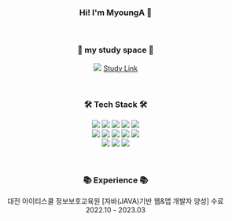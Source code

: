 
### <h3 align="center"> Hi! I'm MyoungA 👋 </h3>
<br/>

<div align="center">
<h3 align="center">📌 my study space 📌</h3>


<img src="https://img.shields.io/badge/Notion-000000?style=flat-square&logo=notion&logoColor=white"/> [Study Link](https://like-christmas-980.notion.site/Study-Space-e8c83358798248ec87afa52ff60f9152)

  
<!-- 
<a href="https://like-christmas-980.notion.site/Study-Space-e8c83358798248ec87afa52ff60f9152"><img src="https://img.shields.io/badge/Notion-000000?style=for-the-badge&logo=notion&logoColor=white"/></a>   
<br/> -->
<br/>
  
  
<h3 align="center">🛠 Tech Stack 🛠</h3>


<img src="https://img.shields.io/badge/JAVA-007396?style=for-the-badge&logo=java&logoColor=white">
<img src="https://img.shields.io/badge/Spring-6DB33F?style=for-the-badge&logo=Spring&logoColor=white">
<img src="https://img.shields.io/badge/JSP-007396?style=for-the-badge&logo=java&logoColor=white"/>
<img src="https://img.shields.io/badge/jquery-0769AD?style=for-the-badge&logo=jquery&logoColor=white">
<img src="https://img.shields.io/badge/MyBatis-007396?style=for-the-badge&logo=java&logoColor=white"/>
<br/>


<img src="https://img.shields.io/badge/html-E34F26?style=for-the-badge&logo=html5&logoColor=white">
<img src="https://img.shields.io/badge/css-1572B6?style=for-the-badge&logo=css3&logoColor=white">
<img src="https://img.shields.io/badge/javascript-F7DF1E?style=for-the-badge&logo=javascript&logoColor=black">
<img src="https://img.shields.io/badge/bootstrap-7952B3?style=for-the-badge&logo=bootstrap&logoColor=white">
<img src="https://img.shields.io/badge/Tiles-F7DF1E?style=for-the-badge&logo=Tiles&logoColor=black">
<br/>


<img src="https://img.shields.io/badge/oracle-F80000?style=for-the-badge&logo=oracle&logoColor=white">
<img src="https://img.shields.io/badge/MySQL-4479A1?style=for-the-badge&logo=MySQL&logoColor=white">
<img src="https://img.shields.io/badge/apache tomcat-F8DC75?style=for-the-badge&logo=apachetomcat&logoColor=white">
</p>
<br/>

<h3 align="center">📚 Experience 📚</h3>
대전 아이티스쿨 정보보호교육원 [자바(JAVA)기반 웹&앱 개발자 양성] 수료<br>
  2022.10 - 2023.03
</div>

<!--  

<h3 align="center"> contact to me </h3>


[![Gmail Badge](https://img.shields.io/badge/Gmail-D14836?style=flat&logo=Gmail&logoColor=white)](mailto:kwma0820@gmail.com)

 -->
